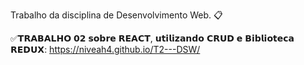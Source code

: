Trabalho da disciplina de Desenvolvimento Web. 📋

✅𝗧𝗥𝗔𝗕𝗔𝗟𝗛𝗢 𝟬𝟮 𝘀𝗼𝗯𝗿𝗲 𝗥𝗘𝗔𝗖𝗧, 𝘂𝘁𝗶𝗹𝗶𝘇𝗮𝗻𝗱𝗼 𝗖𝗥𝗨𝗗 𝗲 𝗕𝗶𝗯𝗹𝗶𝗼𝘁𝗲𝗰𝗮 𝗥𝗘𝗗𝗨𝗫: https://niveah4.github.io/T2---DSW/
